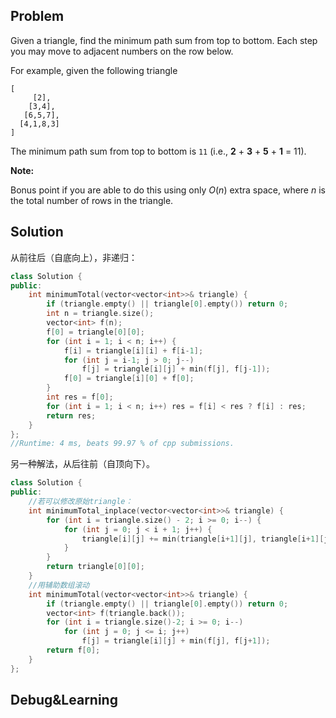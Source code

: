 ## Problem

Given a triangle, find the minimum path sum from top to bottom. Each step you may move to adjacent numbers on the row below.

For example, given the following triangle

```
[
     [2],
    [3,4],
   [6,5,7],
  [4,1,8,3]
]
```

The minimum path sum from top to bottom is `11` (i.e., **2** + **3** + **5** + **1** = 11).

**Note:**

Bonus point if you are able to do this using only *O*(*n*) extra space, where *n* is the total number of rows in the triangle.



## Solution

从前往后（自底向上），非递归：

```cpp
class Solution {
public:
    int minimumTotal(vector<vector<int>>& triangle) {
        if (triangle.empty() || triangle[0].empty()) return 0;
        int n = triangle.size();
        vector<int> f(n);
        f[0] = triangle[0][0];
        for (int i = 1; i < n; i++) {
            f[i] = triangle[i][i] + f[i-1];
            for (int j = i-1; j > 0; j--)
                f[j] = triangle[i][j] + min(f[j], f[j-1]);
            f[0] = triangle[i][0] + f[0];
        }
        int res = f[0];
        for (int i = 1; i < n; i++) res = f[i] < res ? f[i] : res;
        return res;
    }
};
//Runtime: 4 ms, beats 99.97 % of cpp submissions.
```

另一种解法，从后往前（自顶向下）。

```cpp
class Solution {
public:
    //若可以修改原始triangle：
    int minimumTotal_inplace(vector<vector<int>>& triangle) {
        for (int i = triangle.size() - 2; i >= 0; i--) {
            for (int j = 0; j < i + 1; j++) {
                triangle[i][j] += min(triangle[i+1][j], triangle[i+1][j+1]);
            }
        }
        return triangle[0][0];
    }
    //用辅助数组滚动
    int minimumTotal(vector<vector<int>>& triangle) {
        if (triangle.empty() || triangle[0].empty()) return 0;
        vector<int> f(triangle.back());
        for (int i = triangle.size()-2; i >= 0; i--)
            for (int j = 0; j <= i; j++)
                f[j] = triangle[i][j] + min(f[j], f[j+1]);
        return f[0];
    }
};
```



## Debug&Learning



